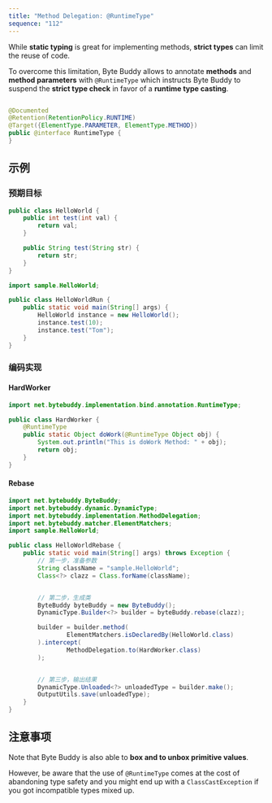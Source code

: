 ```yaml
---
title: "Method Delegation: @RuntimeType"
sequence: "112"
---
```


While **static typing** is great for implementing methods, **strict types** can limit the reuse of code.

To overcome this limitation,
Byte Buddy allows to annotate **methods** and **method parameters** with `@RuntimeType`
which instructs Byte Buddy to suspend the **strict type check** in favor of a **runtime type casting**.

```java

@Documented
@Retention(RetentionPolicy.RUNTIME)
@Target({ElementType.PARAMETER, ElementType.METHOD})
public @interface RuntimeType {
}
```

## 示例

### 预期目标

```java
public class HelloWorld {
    public int test(int val) {
        return val;
    }

    public String test(String str) {
        return str;
    }
}
```

```java
import sample.HelloWorld;

public class HelloWorldRun {
    public static void main(String[] args) {
        HelloWorld instance = new HelloWorld();
        instance.test(10);
        instance.test("Tom");
    }
}
```

### 编码实现

#### HardWorker

```java
import net.bytebuddy.implementation.bind.annotation.RuntimeType;

public class HardWorker {
    @RuntimeType
    public static Object doWork(@RuntimeType Object obj) {
        System.out.println("This is doWork Method: " + obj);
        return obj;
    }
}
```

#### Rebase

```java
import net.bytebuddy.ByteBuddy;
import net.bytebuddy.dynamic.DynamicType;
import net.bytebuddy.implementation.MethodDelegation;
import net.bytebuddy.matcher.ElementMatchers;
import sample.HelloWorld;

public class HelloWorldRebase {
    public static void main(String[] args) throws Exception {
        // 第一步，准备参数
        String className = "sample.HelloWorld";
        Class<?> clazz = Class.forName(className);


        // 第二步，生成类
        ByteBuddy byteBuddy = new ByteBuddy();
        DynamicType.Builder<?> builder = byteBuddy.rebase(clazz);

        builder = builder.method(
                ElementMatchers.isDeclaredBy(HelloWorld.class)
        ).intercept(
                MethodDelegation.to(HardWorker.class)
        );


        // 第三步，输出结果
        DynamicType.Unloaded<?> unloadedType = builder.make();
        OutputUtils.save(unloadedType);
    }
}
```

## 注意事项

Note that Byte Buddy is also able to **box and to unbox primitive values**.

However, be aware that the use of `@RuntimeType` comes at the cost of abandoning type safety and
you might end up with a `ClassCastException` if you got incompatible types mixed up.

